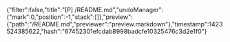 {"filter":false,"title":"[P] /README.md","undoManager":{"mark":0,"position":-1,"stack":[]},"preview":{"path":"/README.md","previewer":"preview.markdown"},"timestamp":1423524385622,"hash":"67452301efcdab8998badcfe10325476c3d2e1f0"}